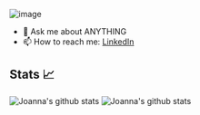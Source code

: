 ![image](banner.gif)

- 💬 Ask me about ANYTHING
- 📫 How to reach me: [LinkedIn](https://www.linkedin.com/in/joanna-pham/) 

## Stats :chart_with_upwards_trend:

![Joanna's github stats](https://github-readme-stats.vercel.app/api?username=joanna-pham&theme=tokyonight&show_icons=true&hide=issues&count_private=true)
![Joanna's github stats](https://github-readme-stats.vercel.app/api/top-langs/?username=joanna-pham&hide=css&theme=tokyonight&layout=compact)
 

<!--
**joanna-pham/joanna-pham** is a ✨ _special_ ✨ repository because its `README.md` (this file) appears on your GitHub profile.

Here are some ideas to get you started:

- 🔭 I’m currently working on ...
- 🌱 I’m currently learning ...
- 👯 I’m looking to collaborate on ...
- 🤔 I’m looking for help with ...

- 😄 Pronouns: ...
- ⚡ Fun fact: ...
-->
